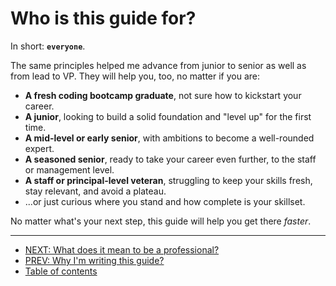 # Who is this guide for?

In short: **`everyone`**.

The same principles helped me advance from junior to senior as well as from lead to VP. They will help you, too, no matter if you are:

* **A fresh coding bootcamp graduate**, not sure how to kickstart your career.
* **A junior**, looking to build a solid foundation and "level up" for the first time.
* **A mid-level or early senior**, with ambitions to become a well-rounded expert.
* **A seasoned senior**, ready to take your career even further, to the staff or management level.
* **A staff or principal-level veteran**, struggling to keep your skills fresh, stay relevant, and avoid a plateau.
* ...or just curious where you stand and how complete is your skillset.

No matter what's your next step, this guide will help you get there _faster_.

---

* [NEXT: What does it mean to be a professional?](chapter_01.md)
* [PREV: Why I'm writing this guide?](why_this_guide.md)
* [Table of contents](https://github.com/CrazyGoodGuides/TrueSeniorDev#intro)

